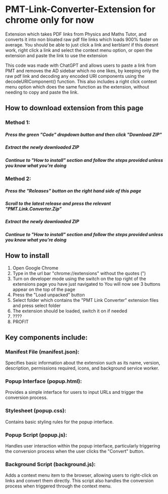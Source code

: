 # PMT-Link-Converter-Extension for chrome only for now
Extension which takes PDF links from Physics and Maths Tutor, and converts it into non bloated raw pdf file links which loads 900% faster on average.
You should be able to just click a link and kerblam!
if this doesnt work, right click a link and select the context menu option, or open the extension and paste the link to use the extension


This code was made with ChatGPT and allows users to paste a link from PMT and removes the AD sidebar which no one likes, by keeping only the raw pdf link and decoding any encoded URI components using the decodeURIComponent() function.
This also includes a right click context menu option which does the same function as the extension, without needing to copy and paste the link.

## How to download extension from this page
### Method 1:
##### Press the green "Code" dropdown button and then click "Download ZIP"
##### Extract the newly downloaded ZIP
##### Continue to "How to install" section and follow the steps provided unless you know what you're doing

### Method 2:
##### Press the "Releases" button on the right hand side of this page
##### Scroll to the latest release and press the relevant "PMT.Link.Converter.Zip"
##### Extract the newly downloaded ZIP
##### Continue to "How to install" section and follow the steps provided unless you know what you're doing


## How to install
1. Open Google Chrome
2. Type in the url bar "chrome://extensions" without the quotes (")
3. Turn on developer mode using the switch on the top right of the extensions page you have just navigated to
   You will now see 3 buttons appear on the top of the page
4. Press the "Load unpacked" button
5. Select folder which contains the "PMT Link Converter" extension files and press select folder
6. The extension should be loaded, switch it on if needed
7. ????
8. PROFIT


## Key components include:

### Manifest File (manifest.json):
Specifies basic information about the extension such as its name, version, description, permissions required, icons, and background service worker.

### Popup Interface (popup.html):
Provides a simple interface for users to input URLs and trigger the conversion process.

### Stylesheet (popup.css):
Contains basic styling rules for the popup interface.

### Popup Script (popup.js):
Handles user interaction within the popup interface, particularly triggering the conversion process when the user clicks the "Convert" button.

### Background Script (background.js):
Adds a context menu item to the browser, allowing users to right-click on links and convert them directly. This script also handles the conversion process when triggered through the context menu.
